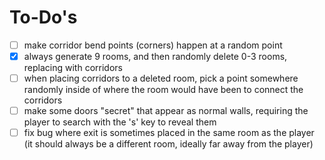 # To-Do's

- [ ] make corridor bend points (corners) happen at a random point
- [x] always generate 9 rooms, and then randomly delete 0-3 rooms, replacing with corridors
- [ ] when placing corridors to a deleted room, pick a point somewhere randomly inside of where the room would have been to connect the corridors
- [ ] make some doors "secret" that appear as normal walls, requiring the player to search with the 's' key to reveal them
- [ ] fix bug where exit is sometimes placed in the same room as the player (it should always be a different room, ideally far away from the player)